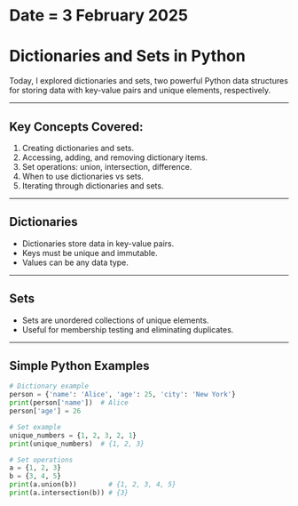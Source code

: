 # Date = 3 February 2025  
# Dictionaries and Sets in Python  

Today, I explored dictionaries and sets, two powerful Python data structures for storing data with key-value pairs and unique elements, respectively.

---

## Key Concepts Covered:
1. Creating dictionaries and sets.
2. Accessing, adding, and removing dictionary items.
3. Set operations: union, intersection, difference.
4. When to use dictionaries vs sets.
5. Iterating through dictionaries and sets.

---

## Dictionaries  
- Dictionaries store data in key-value pairs.
- Keys must be unique and immutable.
- Values can be any data type.

---

## Sets  
- Sets are unordered collections of unique elements.
- Useful for membership testing and eliminating duplicates.

---

## Simple Python Examples  

```python
# Dictionary example
person = {'name': 'Alice', 'age': 25, 'city': 'New York'}
print(person['name'])  # Alice
person['age'] = 26

# Set example
unique_numbers = {1, 2, 3, 2, 1}
print(unique_numbers)  # {1, 2, 3}

# Set operations
a = {1, 2, 3}
b = {3, 4, 5}
print(a.union(b))        # {1, 2, 3, 4, 5}
print(a.intersection(b)) # {3}
